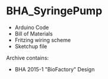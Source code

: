 # BHA_SyringePump

* Arduino Code
* Bill of Materials
* Fritzing wiring scheme
* Sketchup file

Archive contains:

* BHA 2015-1 "BioFactory" Design